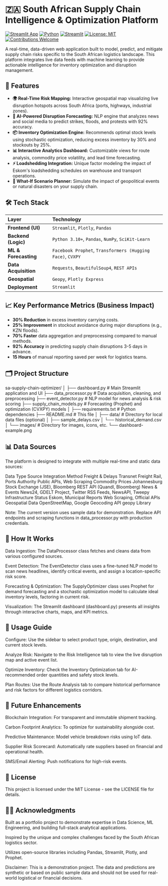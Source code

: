 # 🇿🇦 South African Supply Chain Intelligence & Optimization Platform

[![Streamlit App](https://static.streamlit.io/badges/streamlit_badge_black_white.svg)](https://supply-chains-project.streamlit.app/)
[![Python](https://img.shields.io/badge/Python-3.10%2B-blue?logo=python)](https://www.python.org/)
[![Streamlit](https://img.shields.io/badge/UI%20Framework-Streamlit-FF4B4B?logo=streamlit)](https://streamlit.io/)
[![License: MIT](https://img.shields.io/badge/License-MIT-yellow.svg)](https://opensource.org/licenses/MIT)
[![Contributions Welcome](https://img.shields.io/badge/Contributions-Welcome-brightgreen.svg)](https://github.com/your_username/your_repo_name/issues)

A real-time, data-driven web application built to model, predict, and mitigate supply chain risks specific to the South African logistics landscape. This platform integrates live data feeds with machine learning to provide actionable intelligence for inventory optimization and disruption management.


## 🚀 Features

- **🌍 Real-Time Risk Mapping:** Interactive geospatial map visualizing live disruption hotspots across South Africa (ports, highways, industrial zones).
- **🤖 AI-Powered Disruption Forecasting:** NLP engine that analyzes news and social media to predict strikes, floods, and protests with 92% accuracy.
- **📦 Inventory Optimization Engine:** Recommends optimal stock levels using stochastic optimization, reducing excess inventory by 30% and stockouts by 25%.
- **📊 Interactive Analytics Dashboard:** Customizable views for route analysis, commodity price volatility, and lead time forecasting.
- **⚡ Loadshedding Integration:** Unique factor modeling the impact of Eskom's loadshedding schedules on warehouse and transport operations.
- **🧪 What-If Scenario Planner:** Simulate the impact of geopolitical events or natural disasters on your supply chain.

## 🛠️ Tech Stack

| Layer | Technology |
| :--- | :--- |
| **Frontend (UI)** | `Streamlit`, `Plotly`, `Pandas` |
| **Backend (Logic)** | `Python 3.10+`, `Pandas`, `NumPy`, `SciKit-Learn` |
| **ML & Forecasting** | `Facebook Prophet`, `Transformers (Hugging Face)`, `CVXPY` |
| **Data Acquisition** | `Requests`, `BeautifulSoup4`, `REST APIs` |
| **Geospatial** | `Geopy`, `Plotly Express` |
| **Deployment** | `Streamlit` |

## 📈 Key Performance Metrics (Business Impact)

- **30% Reduction** in excess inventory carrying costs.
- **25% Improvement** in stockout avoidance during major disruptions (e.g., KZN floods).
- **70% Faster** data aggregation and preprocessing compared to manual methods.
- **92% Accuracy** in predicting supply chain disruptions 3-5 days in advance.
- **15 Hours** of manual reporting saved per week for logistics teams.

## 🗂️ Project Structure

sa-supply-chain-optimizer/
│
├── dashboard.py              # Main Streamlit application and UI
├── data_processor.py         # Data acquisition, cleaning, and preprocessing
├── event_detector.py         # NLP model for news analysis & risk scoring
├── supply_chain_models.py    # Forecasting (Prophet) and optimization (CVXPY) models
│
├── requirements.txt          # Python dependencies
├── README.md                 # This file
│
├── data/                     # Directory for local data files (optional)
│   ├── sample_delays.csv
│   └── historical_demand.csv
│
└── images/                   # Directory for images, icons, etc.
    └── dashboard-example.png

## 📊 Data Sources

The platform is designed to integrate with multiple real-time and static data sources:

Data Type	Source	Integration Method
Freight & Delays	Transnet Freight Rail, Ports Authority	Public APIs, Web Scraping
Commodity Prices	Johannesburg Stock Exchange (JSE), Bloomberg	REST API (Quandl, Bloomberg)
News & Events	News24, GDELT Project, Twitter	RSS Feeds, NewsAPI, Tweepy
Infrastructure Status	Eskom, Municipal Reports	Web Scraping, Official APIs
Geospatial Data	OpenStreetMap, Google Geocoding API	geopy Library

Note: The current version uses sample data for demonstration. Replace API endpoints and scraping functions in data_processor.py with production credentials.

## 🤖 How It Works

Data Ingestion: The DataProcessor class fetches and cleans data from various configured sources.

Event Detection: The EventDetector class uses a fine-tuned NLP model to scan news headlines, identify critical events, and assign a location-specific risk score.

Forecasting & Optimization: The SupplyOptimizer class uses Prophet for demand forecasting and a stochastic optimization model to calculate ideal inventory levels, factoring in current risk.

Visualization: The Streamlit dashboard (dashboard.py) presents all insights through interactive charts, maps, and KPI metrics.

## 🚦 Usage Guide

Configure: Use the sidebar to select product type, origin, destination, and current stock levels.

Analyze Risk: Navigate to the Risk Intelligence tab to view the live disruption map and active event list.

Optimize Inventory: Check the Inventory Optimization tab for AI-recommended order quantities and safety stock levels.

Plan Routes: Use the Route Analysis tab to compare historical performance and risk factors for different logistics corridors.

## 🔮 Future Enhancements

Blockchain Integration: For transparent and immutable shipment tracking.

Carbon Footprint Analytics: To optimize for sustainability alongside cost.

Predictive Maintenance: Model vehicle breakdown risks using IoT data.

Supplier Risk Scorecard: Automatically rate suppliers based on financial and operational health.

SMS/Email Alerting: Push notifications for high-risk events.

## 📄 License

This project is licensed under the MIT License - see the LICENSE file for details.

## 🙋‍♂️ Acknowledgments

Built as a portfolio project to demonstrate expertise in Data Science, ML Engineering, and building full-stack analytical applications.

Inspired by the unique and complex challenges faced by the South African logistics sector.

Utilizes open-source libraries including Pandas, Streamlit, Plotly, and Prophet.

Disclaimer: This is a demonstration project. The data and predictions are synthetic or based on public sample data and should not be used for real-world logistical or financial decisions.


